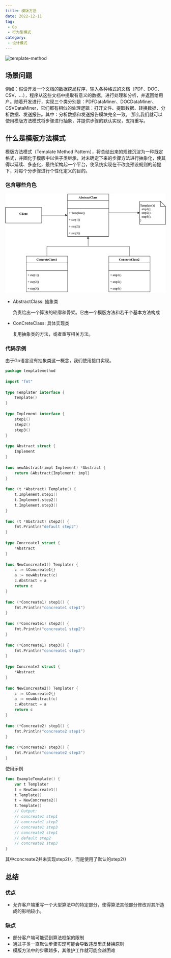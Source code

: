 ```yaml
---
title: 模版方法
date: 2022-12-11
tag:
 - Go
 - 行为型模式
category:
 - 设计模式
---
```


![template-method](https://refactoringguru.cn/images/patterns/content/template-method/template-method-2x.png)

<!-- more -->

## 场景问题

例如：假设开发一个文档的数据挖局程序，输入各种格式的文档（PDF、DOC、CSV、...），程序从这些文档中提取有意义的数据，进行处理和分析，并返回给用户。随着开发进行，实现三个类分别是：PDFDataMiner、DOCDataMiner、CSVDataMiner，它们都有相似的处理逻辑：打开文件、提取数据、转换数据、分析数据、发送报告。其中：分析数据和发送报告模块完全一致。
那么我们就可以使用模版方法模式将步骤进行抽象，并提供步骤的默认实现，支持重写。

## 什么是模版方法模式

模版方法模式（Template Method Pattern），将总结出来的规律沉淀为一种既定格式，并固化于模版中以供子类继承，对未确定下来的步骤方法进行抽象化，使其得以延续、多态化，最终架构起一个平台，使系统实现在不改变预设规则的前提下，对每个分步骤进行个性化定义的目的。

### 包含哪些角色

![template-method](../images/template-method.png)

- AbstractClass: 抽象类
  
  负责给出一个算法的轮廓和骨架。它由一个模版方法和若干个基本方法构成

- ConCreteClass: 具体实现类
  
  复用抽象类的方法，或者重写相关方法。

### 代码示例

由于Go语言没有抽象类这一概念，我们使用接口实现。

```go
package templatemethod

import "fmt"

type Templater interface {
	Template()
}

type Implement interface {
	step1()
	step2()
	step3()
}

type Abstract struct {
	Implement
}

func newAbstract(impl Implement) *Abstract {
	return &Abstract{Implement: impl}
}

func (t *Abstract) Template() {
	t.Implement.step1()
	t.Implement.step2()
	t.Implement.step3()
}

func (t *Abstract) step2() {
	fmt.Println("default step2")
}

type Concreate1 struct {
	*Abstract
}

func NewConcreate1() Templater {
	c := &Concreate1{}
	a := newAbstract(c)
	c.Abstract = a
	return c
}

func (*Concreate1) step1() {
	fmt.Println("concreate1 step1")
}

func (*Concreate1) step2() {
	fmt.Println("concreate1 step2")
}

func (*Concreate1) step3() {
	fmt.Println("concreate1 step3")
}

type Concreate2 struct {
	*Abstract
}

func NewConcreate2() Templater {
	c := &Concreate2{}
	a := newAbstract(c)
	c.Abstract = a
	return c
}

func (*Concreate2) step1() {
	fmt.Println("concreate2 step1")
}

func (*Concreate2) step3() {
	fmt.Println("concreate2 step3")
}
```

使用示例

```go
func ExampleTemplate() {
	var t Templater
	t = NewConcreate1()
	t.Template()
	t = NewConcreate2()
	t.Template()
	// Output:
	// concreate1 step1
	// concreate1 step2
	// concreate1 step3
	// concreate2 step1
	// default step2
	// concreate2 step3
}
```

其中concreate2并未实现step2()，而是使用了默认的step2()

## 总结

### 优点

- 允许客户端重写一个大型算法中的特定部分，使得算法其他部分修改对其所造成的影响较小。
  
### 缺点

- 部分客户端可能受到算法框架的限制
- 通过子类一直默认步骤实现可能会导致违反里氏替换原则
- 模版方法中的步骤越多，其维护工作就可能会越困难

